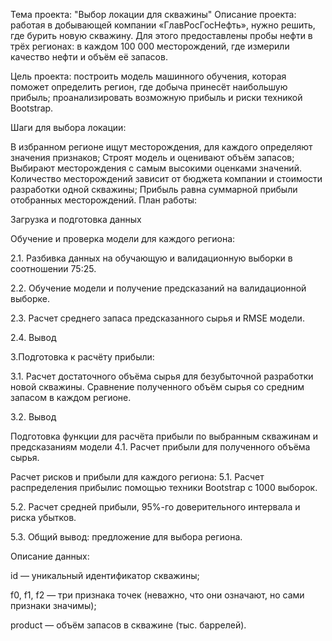 Тема проекта: "Выбор локации для скважины"
Описание проекта: работая в добывающей компании «ГлавРосГосНефть», нужно решить, где бурить новую скважину. Для этого предоставлены пробы нефти в трёх регионах: в каждом 100 000 месторождений, где измерили качество нефти и объём её запасов.

Цель проекта: построить модель машинного обучения, которая поможет определить регион, где добыча принесёт наибольшую прибыль; проанализировать возможную прибыль и риски техникой Bootstrap.

Шаги для выбора локации:

В избранном регионе ищут месторождения, для каждого определяют значения признаков;
Строят модель и оценивают объём запасов;
Выбирают месторождения с самым высокими оценками значений. Количество месторождений зависит от бюджета компании и стоимости разработки одной скважины;
Прибыль равна суммарной прибыли отобранных месторождений.
План работы:

Загрузка и подготовка данных

Обучение и проверка модели для каждого региона:

2.1. Разбивка данных на обучающую и валидационную выборки в соотношении 75:25.

2.2. Обучение модели и получение предсказаний на валидационной выборке.

2.3. Расчет среднего запаса предсказанного сырья и RMSE модели.

2.4. Вывод

3.Подготовка к расчёту прибыли:

3.1. Расчет достаточного объёма сырья для безубыточной разработки новой скважины. Сравнение полученного объём сырья со средним запасом в каждом регионе.

3.2. Вывод

Подготовка функции для расчёта прибыли по выбранным скважинам и предсказаниям модели
4.1. Расчет прибыли для полученного объёма сырья.

Расчет рисков и прибыли для каждого региона:
5.1. Расчет распределения прибылис помощью техники Bootstrap с 1000 выборок.

5.2. Расчет средней прибыли, 95%-го доверительного интервала и риска убытков.

5.3. Общий вывод: предложение для выбора региона.

Описание данных:

id — уникальный идентификатор скважины;

f0, f1, f2 — три признака точек (неважно, что они означают, но сами признаки значимы);

product — объём запасов в скважине (тыс. баррелей).
